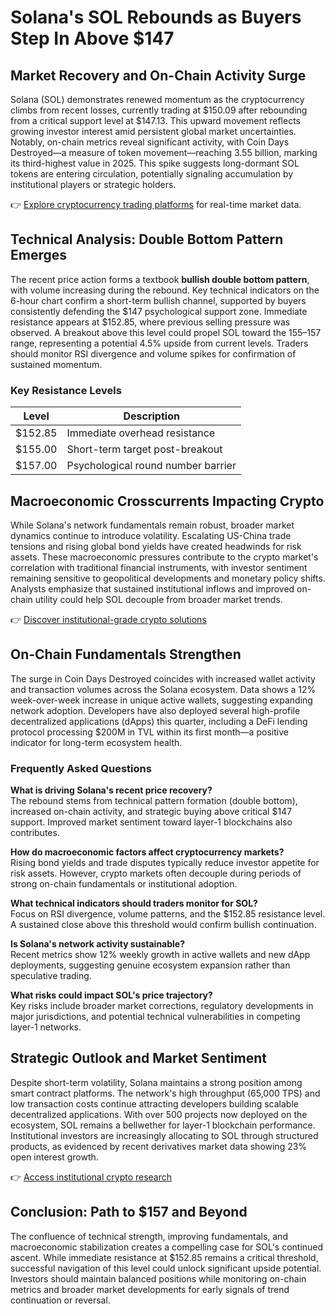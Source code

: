 # Solana's SOL Rebounds as Buyers Step In Above $147

## Market Recovery and On-Chain Activity Surge  
Solana (SOL) demonstrates renewed momentum as the cryptocurrency climbs from recent losses, currently trading at $150.09 after rebounding from a critical support level at $147.13. This upward movement reflects growing investor interest amid persistent global market uncertainties. Notably, on-chain metrics reveal significant activity, with Coin Days Destroyed—a measure of token movement—reaching 3.55 billion, marking its third-highest value in 2025. This spike suggests long-dormant SOL tokens are entering circulation, potentially signaling accumulation by institutional players or strategic holders.

👉 [Explore cryptocurrency trading platforms](https://bit.ly/okx-bonus) for real-time market data.

## Technical Analysis: Double Bottom Pattern Emerges  
The recent price action forms a textbook **bullish double bottom pattern**, with volume increasing during the rebound. Key technical indicators on the 6-hour chart confirm a short-term bullish channel, supported by buyers consistently defending the $147 psychological support zone. Immediate resistance appears at $152.85, where previous selling pressure was observed. A breakout above this level could propel SOL toward the $155–$157 range, representing a potential 4.5% upside from current levels. Traders should monitor RSI divergence and volume spikes for confirmation of sustained momentum.

### Key Resistance Levels  
| Level       | Description                          |
|-------------|--------------------------------------|
| $152.85     | Immediate overhead resistance        |
| $155.00     | Short-term target post-breakout      |
| $157.00     | Psychological round number barrier   |

## Macroeconomic Crosscurrents Impacting Crypto  
While Solana's network fundamentals remain robust, broader market dynamics continue to introduce volatility. Escalating US-China trade tensions and rising global bond yields have created headwinds for risk assets. These macroeconomic pressures contribute to the crypto market's correlation with traditional financial instruments, with investor sentiment remaining sensitive to geopolitical developments and monetary policy shifts. Analysts emphasize that sustained institutional inflows and improved on-chain utility could help SOL decouple from broader market trends.

👉 [Discover institutional-grade crypto solutions](https://bit.ly/okx-bonus)

## On-Chain Fundamentals Strengthen  
The surge in Coin Days Destroyed coincides with increased wallet activity and transaction volumes across the Solana ecosystem. Data shows a 12% week-over-week increase in unique active wallets, suggesting expanding network adoption. Developers have also deployed several high-profile decentralized applications (dApps) this quarter, including a DeFi lending protocol processing $200M in TVL within its first month—a positive indicator for long-term ecosystem health.

### Frequently Asked Questions  

**What is driving Solana's recent price recovery?**  
The rebound stems from technical pattern formation (double bottom), increased on-chain activity, and strategic buying above critical $147 support. Improved market sentiment toward layer-1 blockchains also contributes.

**How do macroeconomic factors affect cryptocurrency markets?**  
Rising bond yields and trade disputes typically reduce investor appetite for risk assets. However, crypto markets often decouple during periods of strong on-chain fundamentals or institutional adoption.

**What technical indicators should traders monitor for SOL?**  
Focus on RSI divergence, volume patterns, and the $152.85 resistance level. A sustained close above this threshold would confirm bullish continuation.

**Is Solana's network activity sustainable?**  
Recent metrics show 12% weekly growth in active wallets and new dApp deployments, suggesting genuine ecosystem expansion rather than speculative trading.

**What risks could impact SOL's price trajectory?**  
Key risks include broader market corrections, regulatory developments in major jurisdictions, and potential technical vulnerabilities in competing layer-1 networks.

## Strategic Outlook and Market Sentiment  
Despite short-term volatility, Solana maintains a strong position among smart contract platforms. The network's high throughput (65,000 TPS) and low transaction costs continue attracting developers building scalable decentralized applications. With over 500 projects now deployed on the ecosystem, SOL remains a bellwether for layer-1 blockchain performance. Institutional investors are increasingly allocating to SOL through structured products, as evidenced by recent derivatives market data showing 23% open interest growth.

👉 [Access institutional crypto research](https://bit.ly/okx-bonus)

## Conclusion: Path to $157 and Beyond  
The confluence of technical strength, improving fundamentals, and macroeconomic stabilization creates a compelling case for SOL's continued ascent. While immediate resistance at $152.85 remains a critical threshold, successful navigation of this level could unlock significant upside potential. Investors should maintain balanced positions while monitoring on-chain metrics and broader market developments for early signals of trend continuation or reversal.